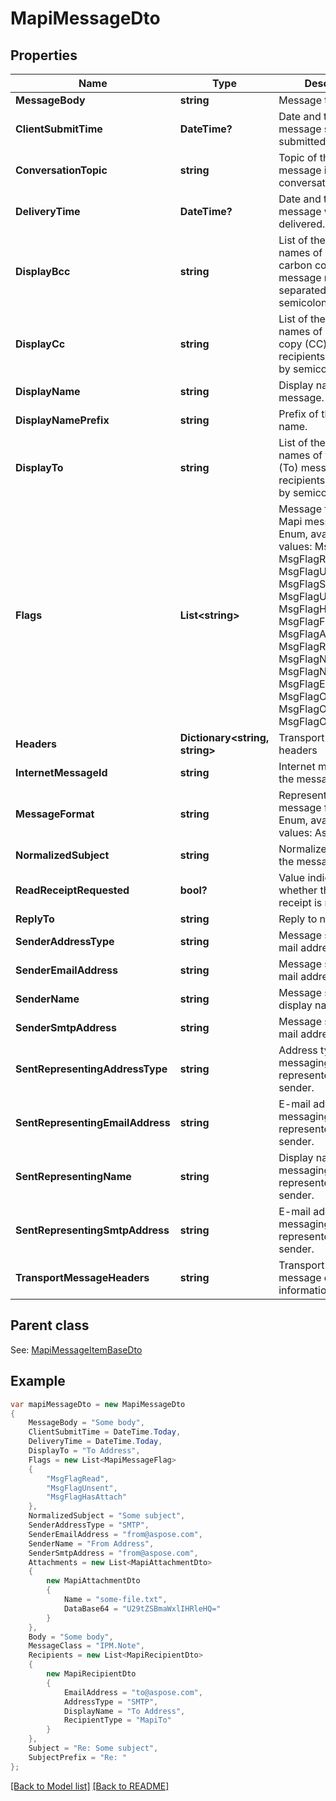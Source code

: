 # MapiMessageDto
## Properties
Name | Type | Description | Notes
------------ | ------------- | ------------- | -------------
**MessageBody** | **string** | Message text              | [optional] 
**ClientSubmitTime** | **DateTime?** | Date and time the message sender submitted a message.              | 
**ConversationTopic** | **string** | Topic of the first message in a conversation thread.              | [optional] 
**DeliveryTime** | **DateTime?** | Date and time a message was delivered.              | 
**DisplayBcc** | **string** | List of the display names of any blind carbon copy (BCC) message recipients, separated by semicolons (;).              | [optional] 
**DisplayCc** | **string** | List of the display names of any carbon copy (CC) message recipients, separated by semicolons (;).              | [optional] 
**DisplayName** | **string** | Display name for the message.              | [optional] 
**DisplayNamePrefix** | **string** | Prefix of the display name.              | [optional] 
**DisplayTo** | **string** | List of the display names of the primary (To) message recipients, separated by semicolons (;).              | [optional] 
**Flags** | **List&lt;string&gt;** | Message flags.              Items: Mapi message flags. Enum, available values: MsgFlagZero, MsgFlagRead, MsgFlagUnmodified, MsgFlagSubmit, MsgFlagUnsent, MsgFlagHasAttach, MsgFlagFromMe, MsgFlagAssociated, MsgFlagResend, MsgFlagNotifyRead, MsgFlagNotifyUnread, MsgFlagEverRead, MsgFlagOriginX400, MsgFlagOriginInternet, MsgFlagOriginMiscExt | [optional] 
**Headers** | **Dictionary&lt;string, string&gt;** | Transport message headers              | [optional] 
**InternetMessageId** | **string** | Internet message id of the message.              | [optional] 
**MessageFormat** | **string** | Represents outlook message format. Enum, available values: Ascii, Unicode | 
**NormalizedSubject** | **string** | Normalized subject of the message.              | [optional] 
**ReadReceiptRequested** | **bool?** | Value indicating whether the read receipt is requested. | 
**ReplyTo** | **string** | Reply to names. | [optional] 
**SenderAddressType** | **string** | Message sender&#39;s e-mail address type. | [optional] 
**SenderEmailAddress** | **string** | Message sender&#39;s e-mail address. | [optional] 
**SenderName** | **string** | Message sender&#39;s display name. | [optional] 
**SenderSmtpAddress** | **string** | Message sender&#39;s e-mail address. | [optional] 
**SentRepresentingAddressType** | **string** | Address type for the messaging user represented by the sender. | [optional] 
**SentRepresentingEmailAddress** | **string** | E-mail address for the messaging user represented by the sender. | [optional] 
**SentRepresentingName** | **string** | Display name for the messaging user represented by the sender. | [optional] 
**SentRepresentingSmtpAddress** | **string** | E-mail address for the messaging user represented by the sender. | [optional] 
**TransportMessageHeaders** | **string** | Transport-specific message envelope information. | [optional] 

## Parent class

See: [MapiMessageItemBaseDto](MapiMessageItemBaseDto.md)

## Example
```csharp
var mapiMessageDto = new MapiMessageDto
{
    MessageBody = "Some body",
    ClientSubmitTime = DateTime.Today,
    DeliveryTime = DateTime.Today,
    DisplayTo = "To Address",
    Flags = new List<MapiMessageFlag>
    {
        "MsgFlagRead",
        "MsgFlagUnsent",
        "MsgFlagHasAttach"
    },
    NormalizedSubject = "Some subject",
    SenderAddressType = "SMTP",
    SenderEmailAddress = "from@aspose.com",
    SenderName = "From Address",
    SenderSmtpAddress = "from@aspose.com",
    Attachments = new List<MapiAttachmentDto>
    {
        new MapiAttachmentDto
        {
            Name = "some-file.txt",
            DataBase64 = "U29tZSBmaWxlIHRleHQ="
        }
    },
    Body = "Some body",
    MessageClass = "IPM.Note",
    Recipients = new List<MapiRecipientDto>
    {
        new MapiRecipientDto
        {
            EmailAddress = "to@aspose.com",
            AddressType = "SMTP",
            DisplayName = "To Address",
            RecipientType = "MapiTo"
        }
    },
    Subject = "Re: Some subject",
    SubjectPrefix = "Re: "
};
```

[[Back to Model list]](Models.md) [[Back to README]](README.md)


